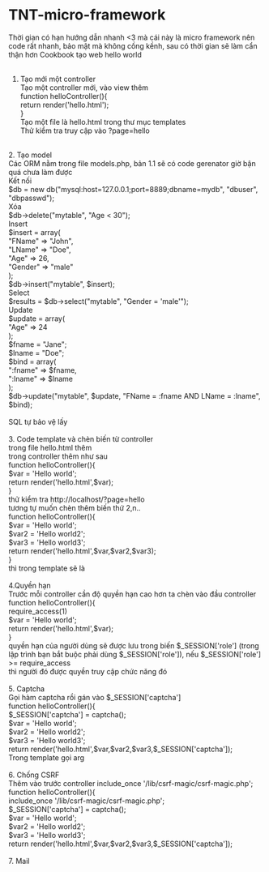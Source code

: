 # TNT-micro-framework<br />
Thời gian có hạn hướng dẫn nhanh <3 mà cái này là micro framework nên code rất nhanh, bảo mật mà không cồng kềnh, sau có thời gian sẽ làm cẩn thận hơn
Cookbook tạo web hello world<br />
<br />
1. Tạo mới một controller<br />
Tạo một controller mới, vào view thêm<br />
function helloController(){<br />
    return render('hello.html');<br />
}<br />
Tạo một file là hello.html trong thư mục templates<br />
Thử kiểm tra truy cập vào ?page=hello <br />
<br />
2. Tạo model<br />
Các ORM nằm trong file models.php, bản 1.1 sẽ có code gerenator giờ bận quá chưa làm được<br />
Kết nối<br />
$db = new db("mysql:host=127.0.0.1;port=8889;dbname=mydb", "dbuser", "dbpasswd");<br />
Xóa<br />
$db->delete("mytable", "Age < 30");<br />
Insert<br />
$insert = array(<br />
    "FName" => "John",<br />
    "LName" => "Doe",<br />
    "Age" => 26,<br />
    "Gender" => "male"<br />
);<br />
$db->insert("mytable", $insert);<br />
Select<br />
$results = $db->select("mytable", "Gender = 'male'");<br />
Update<br />
$update = array(<br />
    "Age" => 24<br />
);<br />
$fname = "Jane";<br />
$lname = "Doe";<br />
$bind = array(<br />
    ":fname" => $fname,<br />
    ":lname" => $lname<br />
);<br />
$db->update("mytable", $update, "FName = :fname AND LName = :lname", $bind);<br />
<br />
SQL tự bảo vệ lấy<br />
<br />
3. Code template và chèn biến từ controller<br />
trong file hello.html thêm <?php echo $arg[1]; ?><br />
trong controller thêm như sau<br />
function helloController(){<br />
    $var = 'Hello world';<br />
    return render('hello.html',$var);<br />
}<br />
thử kiểm tra http://localhost/?page=hello<br />
tương tự muốn chèn thêm biến thứ 2,n..<br />
function helloController(){<br />
    $var = 'Hello world';<br />
    $var2 = 'Hello world2';<br />
    $var3 = 'Hello world3';<br />
    return render('hello.html',$var,$var2,$var3);<br />
}<br />
thì trong template sẽ là <?php echo $arg[1].$arg[2].$arg[3]; ?><br />
<br />
4.Quyền hạn<br />
Trước mỗi controller cần độ quyền hạn cao hơn ta chèn vào đầu controller<br />
function helloController(){<br />
    require_access(1)<br />
    $var = 'Hello world';<br />
    return render('hello.html',$var);<br />
}<br />
quyền hạn của người dùng sẽ được lưu trong biến $_SESSION['role'] (trong lập trình bạn bắt buộc phải dùng $_SESSION['role']), nếu $_SESSION['role'] >= require_access<br /> 
thì người đó được quyền truy cập chức năng đó<br />
<br />
5. Captcha <br />
 Gọi hàm captcha rồi gán vào $_SESSION['captcha'] <br />
function helloController(){<br />
    $_SESSION['captcha'] = captcha();<br />
    $var = 'Hello world';<br />
    $var2 = 'Hello world2';<br />
    $var3 = 'Hello world3';<br />
    return render('hello.html',$var,$var2,$var3,$_SESSION['captcha']);<br />
Trong template gọi arg <br />
<br />
6. Chống CSRF<br />
Thêm vào trước controller include_once '/lib/csrf-magic/csrf-magic.php';<br />
function helloController(){<br />
    include_once '/lib/csrf-magic/csrf-magic.php';<br />
    $_SESSION['captcha'] = captcha();<br />
    $var = 'Hello world';<br />
    $var2 = 'Hello world2';<br />
    $var3 = 'Hello world3';<br />
    return render('hello.html',$var,$var2,$var3,$_SESSION['captcha']);<br />
<br />
7. Mail<br />




